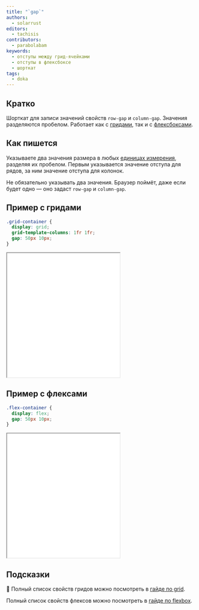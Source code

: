 ```yaml
---
title: "`gap`"
authors:
  - solarrust
editors:
  - tachisis
contributors:
  - parabolabam
keywords:
  - отступы между грид-ячейками
  - отступы в флексбоксе
  - шорткат
tags:
  - doka
---
```


## Кратко

Шорткат для записи значений свойств `row-gap` и `column-gap`. Значения разделяются пробелом. Работает как с [гридами](/css/grid-guide/), так и с [флексбоксами](/css/flexbox-guide/).

## Как пишется

Указываете два значения размера в любых [единицах измерения](/css/numeric-types/#edinicy-izmereniya-dliny-ili-rasstoyaniya), разделяя их пробелом. Первым указывается значение отступа для рядов, за ним значение отступа для колонок.

Не обязательно указывать два значения. Браузер поймёт, даже если будет одно — оно задаст `row-gap` и `column-gap`.

## Пример c гридами

```css
.grid-container {
  display: grid;
  grid-template-columns: 1fr 1fr;
  gap: 50px 10px;
}
```

<iframe title="Свойство gap с display: grid" src="demos/grid-gap/" height="330"></iframe>

## Пример с флексами

```css
.flex-container {
  display: flex;
  gap: 50px 10px;
}
```

<iframe title="Свойство gap с display: flex" src="demos/flex-gap/" height="330"></iframe>

## Подсказки

<aside>

📝 Полный список свойств гридов можно посмотреть в [гайде по grid](/css/grid-guide/).

Полный список свойств флексов можно посмотреть в [гайде по flexbox](/css/flexbox-guide/).

</aside>
